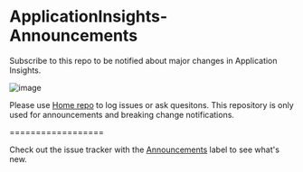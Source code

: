 # ApplicationInsights-Announcements
Subscribe to this repo to be notified about major changes in Application Insights.

![image](https://cloud.githubusercontent.com/assets/202643/7099148/d5b091f8-dfa1-11e4-8d13-c0195714f31e.png)

Please use [Home repo](https://github.com/microsoft/ApplicationInsights-Home) to log issues or ask quesitons. This repository is only used for announcements and breaking change notifications.

==================

Check out the issue tracker with the [Announcements](https://github.com/Microsoft/ApplicationInsights-Announcements/labels/Announcement) label to see what's new.
